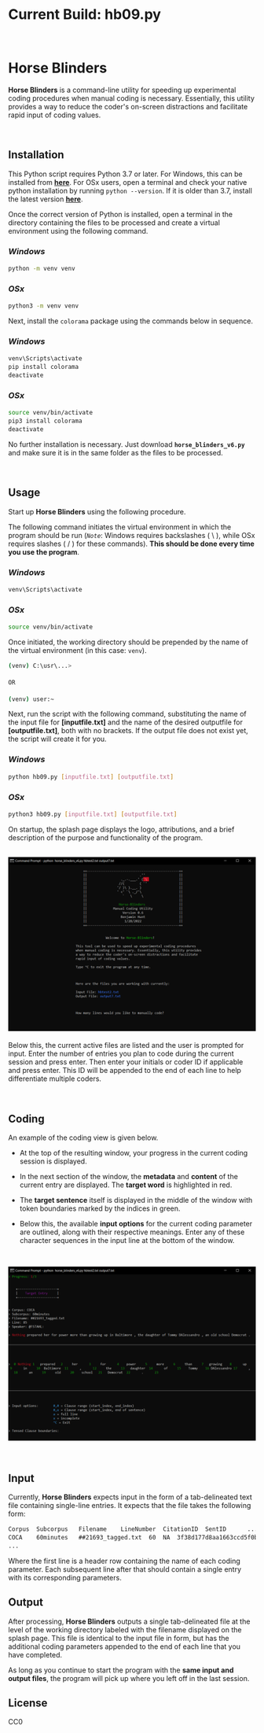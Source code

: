 # **Current Build: hb09.py**

<br />

# **Horse Blinders**

**Horse Blinders** is a command-line utility for speeding up experimental coding procedures 
when manual coding is necessary. Essentially, this utility provides 
a way to reduce the coder's on-screen distractions and facilitate 
rapid input of coding values.

<br />

## **Installation**

This Python script requires Python 3.7 or later. For Windows, this can be installed from [**here**](https://www.python.org/downloads/windows/). For OSx users, open a terminal and check your native python installation by running `python --version`. If it is older than 3.7, install the latest version [**here**](https://www.python.org/downloads/macos/).

Once the correct version of Python is installed, open a terminal in the directory containing the files to be processed and create a virtual environment using the following command.

### *Windows*
```bash
python -m venv venv
```

### *OSx*
```bash
python3 -m venv venv
```
Next, install the `colorama` package using the commands below in sequence.

### *Windows*
```bash
venv\Scripts\activate
pip install colorama
deactivate
```

### *OSx*
```bash
source venv/bin/activate
pip3 install colorama
deactivate
```
No further installation is necessary. Just download **`horse_blinders_v6.py`** and make sure it is in the same folder as the files to be processed.

<br />

## **Usage**

Start up **Horse Blinders** using the following procedure.

The following command initiates the virtual environment in which the program should be run (*`Note`*: Windows requires backslashes ( \\ ), while OSx requires slashes ( / ) for these commands). **This should be done every time you use the program**.

### *Windows*
```bash
venv\Scripts\activate
```

### *OSx*
```bash
source venv/bin/activate
```

Once initiated, the working directory should be prepended by the name of the virtual environment (in this case: `venv`).

```bash
(venv) C:\usr\...>

OR

(venv) user:~
```
Next, run the script with the following command, substituting the name of the input file for **[inputfile.txt]** and the name of the desired outputfile for **[outputfile.txt]**, both with no brackets. If the output file does not exist yet, the script will create it for you.

### *Windows*
```bash
python hb09.py [inputfile.txt] [outputfile.txt]
```

### *OSx*
```bash
python3 hb09.py [inputfile.txt] [outputfile.txt]
```

On startup, the splash page displays the logo, attributions, and a brief description of the purpose and functionality of the program.
  
  \
![Splash Page](https://github.com/bhunt6/HorseBlinders/blob/main/images/splashpage.PNG)  
  \
Below this, the current active files are listed and the user is prompted for input. Enter the number of entries you plan to code during the current session and press enter. Then enter your initials or coder ID if applicable and press enter. This ID will be appended to the end of each line to help differentiate multiple coders.

<br />

## **Coding**

An example of the coding view is given below.  
  
- At the top of the resulting window, your progress in the current coding session is displayed.

- In the next section of the window, the **metadata** and **content** of the current entry are displayed. The **target word** is highlighted in red.

- The **target sentence** itself is displayed in the middle of the window with token boundaries marked by the indices in green.

- Below this, the available **input options** for the current coding parameter are outlined, along with their respective meanings. Enter any of these character sequences in the input line at the bottom of the window.

<br />

![Coding Page](https://github.com/bhunt6/HorseBlinders/blob/main/images/coding_page.PNG)  

<br />

## **Input**

Currently, **Horse Blinders** expects input in the form of a tab-delineated text file containing single-line entries. It expects that the file takes the following form:


```txt
Corpus	Subcorpus	Filename	LineNumber	CitationID	SentID		...
COCA	60minutes	##21693_tagged.txt	60	NA	3f38d177d8aa1663ccd5f0b  ...
...
```
Where the first line is a header row containing the name of each coding parameter. Each subsequent line after that should contain a single entry with its corresponding parameters.

## **Output**

After processing, **Horse Blinders** outputs a single tab-delineated file at the level of the working directory labeled with the filename displayed on the splash page. This file is identical to the input file in form, but has the additional coding parameters appended to the end of each line that you have completed. 

As long as you continue to start the program with the **same input and output files**, the program will pick up where you left off in the last session.

## **License**

CC0
